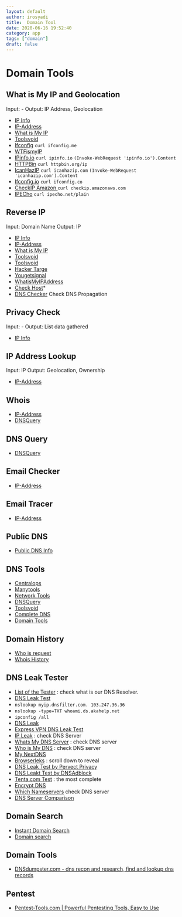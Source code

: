 ```yaml
---
layout: default
author: irosyadi
title:  Domain Tool
date: 2020-06-16 19:52:40
category: app
tags: ["domain"]
draft: false
---
```


# Domain Tools

## What is My IP and Geolocation
Input: -
Output: IP Address, Geolocation
- [IP Info](https://ipinfo.info/)
- [IP-Address](https://www.ip-address.org/)
- [What is My IP](https://www.whatismyip.com/)
- [Toolsvoid](https://www.toolsvoid.com/what-is-my-ip-address/)
- [Ifconfig](https://ifconfig.me/) `curl ifconfig.me`
- [WTFismyIP](https://wtfismyip.com/)
- [IPinfo.io](https://ipinfo.io/) `curl ipinfo.io` `(Invoke-WebRequest 'ipinfo.io').Content`
- [HTTPBin](https://httpbin.org/ip) `curl httpbin.org/ip`
- [IcanHazIP](https://icanhazip.com/) `curl icanhazip.com` `(Invoke-WebRequest 'icanhazip.com').Content`
- [Ifconfig.io](https://ifconfig.co/) `curl ifconfig.co`
- [CheckIP Amazon ](https://checkip.amazonaws.com/) `curl checkip.amazonaws.com`
- [IPECho](https://ipecho.net/plain) `curl ipecho.net/plain`

## Reverse IP
Input: Domain Name
Output: IP

- [IP Info](https://ipinfo.info/html/ip_checker.php)
- [IP-Address](https://www.ip-address.org/reverse-lookup/reverse-ip.php)
- [What is My IP](https://www.whatismyip.com/)
- [Toolsvoid](https://www.toolsvoid.com/ip-address-lookup/)
- [Toolsvoid](https://www.toolsvoid.com/domain-to-ip/)
- [Hacker Targe](https://hackertarget.com/reverse-ip-lookup/)
- [Yougetsignal](https://www.yougetsignal.com/tools/web-sites-on-web-server/)
- [WhatisMyIPAddress](https://whatismyipaddress.com/hostname-ip)
- [Check Host](https://check-host.net/ip-info?)*
- [DNS Checker](https://dnschecker.org/#A/) Check DNS Propagation

## Privacy Check
Input: -
Output: List data gathered

- [IP Info](https://ipinfo.info/html/privacy-check.php)

## IP Address Lookup
Input: IP
Output: Geolocation, Ownership

- [IP-Address](https://www.ip-address.org/lookup/ip-locator.php)

## Whois
- [IP-Address](https://www.ip-address.org/tracer/ip-whois.php)
- [DNSQuery](https://dnsquery.org/whois/)

## DNS Query
- [DNSQuery](https://dnsquery.org/dnsquery/)

## Email Checker
- [IP-Address](https://www.ip-address.org/verify/email-checker.php)

## Email Tracer
- [IP-Address](https://www.ip-address.org/tracker/trace-email.php)

## Public DNS
- [Public DNS Info](https://public-dns.info/)


## DNS Tools
- [Centralops](https://centralops.net/co/)
- [Manytools](https://manytools.org/network/)
- [Network Tools](https://network-tools.com/)
- [DNSQuery](https://dnsquery.org/)
- [Toolsvoid](https://www.toolsvoid.com)
- [Complete DNS](https://completedns.com/)
- [Domain Tools](https://whois.domaintools.com/)

## Domain History
- [Who is request](https://whoisrequest.com/history/)
- [Whois History](https://whois-history.whoisxmlapi.com/api)

## DNS Leak Tester
- [List of the Tester](https://routersecurity.org/testdns.php) : check what is our DNS Resolver.
- [DNS Leak Test](https://www.dnsleaktest.com)
- `nslookup myip.dnsfilter.com. 103.247.36.36`
- `nslookup -type=TXT whoami.ds.akahelp.net`
- `ipconfig /all`
- [DNS Leak](https://dnsleak.com)
- [Express VPN DNS Leak Test](https://www.expressvpn.com/dns-leak-test)
- [IP Leak](https://ipleak.net/) : check DNS Server
- [Whats My DNS Server](https://www.whatsmydnsserver.com/) : check DNS server
- [Who is My DNS](https://whoismydns.com/) : check DNS server
- [My NextDNS](https://my.nextdns.io/)
- [Browserleks](https://browserleaks.com/ip) : scroll down to reveal
- [DNS Leak Test by Pervect Privacy](https://www.perfect-privacy.com/en/tests/dns-leaktest)
- [DNS Leakt Test by DNSAdblock](https://dnsadblock.com/dns-leak-test/)
- [Tenta.com Test](https://tenta.com/test/) : the most complete
- [Encrypt DNS](https://www.toptal.com/web/encrypted-safe-with-esni-doh-dot)
- [Which Nameservers](https://which.nameserve.rs/) check DNS server
- [DNS Server Comparison](https://www.grc.com/dns/benchmark.htm)

## Domain Search
- [Instant Domain Search](https://instantdomainsearch.com/)
- [Domain search](https://dotcomagain.com)

## Domain Tools
- [DNSdumpster.com - dns recon and research, find and lookup dns records](https://dnsdumpster.com/)

## Pentest
- [Pentest-Tools.com | Powerful Pentesting Tools, Easy to Use](https://pentest-tools.com/home)


